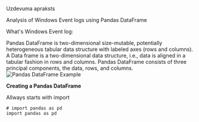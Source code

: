 Uzdevuma apraksts

Analysis of Windows Event logs using Pandas DataFrame

What's Windows Event log:


Pandas DataFrame is two-dimensional size-mutable, potentially heterogeneous tabular data structure with labeled axes (rows and columns). A Data frame is a two-dimensional data structure, i.e., data is aligned in a tabular fashion in rows and columns. Pandas DataFrame consists of three principal components, the data, rows, and columns. 
![Pandas DataFrame Example](https://media.geeksforgeeks.org/wp-content/uploads/finallpandas.png)


**Creating a Pandas DataFrame**

Allways starts with import

```
# import pandas as pd
import pandas as pd
```


